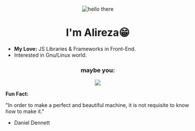 <p align="center">
  <img alt="hello there" src="https://media1.tenor.com/m/0Akz_GWDQyQAAAAC/star-wars-hello-there.gif" />
</p>
<h1 align="center"> I'm Alireza😁 </h1>

- **My Love:** JS Libraries & Frameworks in Front-End.
- Interested in Gnu/Linux world.

<h3 align="center">maybe you:</h3>
<p align="center">
  <img src="https://c.tenor.com/osMRMnuwfM8AAAAC/star-wars.gif" />
</p>

**Fun Fact:**

"In order to make a perfect and beautiful machine, it is not requisite to know how to make it."

- Daniel Dennett
